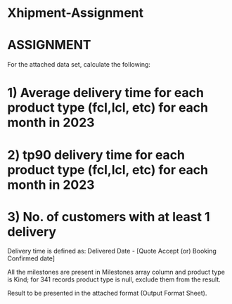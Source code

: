 # Xhipment-Assignment

# ASSIGNMENT
For the attached data set, calculate the following:
 # 1) Average delivery time for each product type (fcl,lcl, etc) for each month in 2023
# 2) tp90 delivery time for each product type (fcl,lcl, etc) for each month in 2023
# 3) No. of customers with at least 1 delivery

Delivery time is defined as:
Delivered Date - [Quote Accept (or) Booking Confirmed date]

All the milestones are present in Milestones array column and product type is Kind; for 341 records product type is null, exclude them from the result.

Result to be presented in the attached format (Output Format Sheet).
